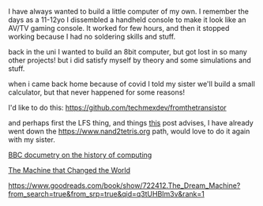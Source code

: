 I have always wanted to build a little computer of my own. I remember the days as a 11-12yo I dissembled a handheld console to make it look like an AV/TV gaming console. It worked for few hours, and then it stopped working because I had no soldering skills and stuff.

back in the uni I wanted to build an 8bit computer, but got lost in so many other projects! but i did satisfy myself by theory and some simulations and stuff.

when i came back home because of covid I told my sister we'll build a small calculator, but that never happened for some reasons!

I'd like to do this: 
https://github.com/techmexdev/fromthetransistor

and perhaps first the LFS thing, and things [this](https://www.reddit.com/r/AskComputerScience/comments/jugfsf/from_the_transistor_to_the_web_browser_george/) post advises, I have already went down the https://www.nand2tetris.org path, would love to do it again with my sister.

[BBC documetry on the history of computing](https://www.youtube.com/playlist?list=PL1331A4548513EA81) 

[The Machine that Changed the World](https://www.youtube.com/playlist?list=PLiSiLzxjp5v4C14U-1AX8YbIUXLrcQnQk) 

https://www.goodreads.com/book/show/722412.The_Dream_Machine?from_search=true&from_srp=true&qid=q3tUHBIm3v&rank=1

